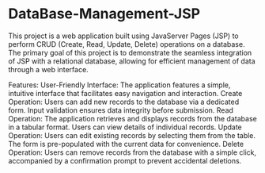 # DataBase-Management-JSP
This project is a web application built using JavaServer Pages (JSP) to perform CRUD (Create, Read, Update, Delete) operations on a database. The primary goal of this project is to demonstrate the seamless integration of JSP with a relational database, allowing for efficient management of data through a web interface.

Features:
User-Friendly Interface: The application features a simple, intuitive interface that facilitates easy navigation and interaction.
Create Operation: Users can add new records to the database via a dedicated form. Input validation ensures data integrity before submission.
Read Operation: The application retrieves and displays records from the database in a tabular format. Users can view details of individual records.
Update Operation: Users can edit existing records by selecting them from the table. The form is pre-populated with the current data for convenience.
Delete Operation: Users can remove records from the database with a simple click, accompanied by a confirmation prompt to prevent accidental deletions.

